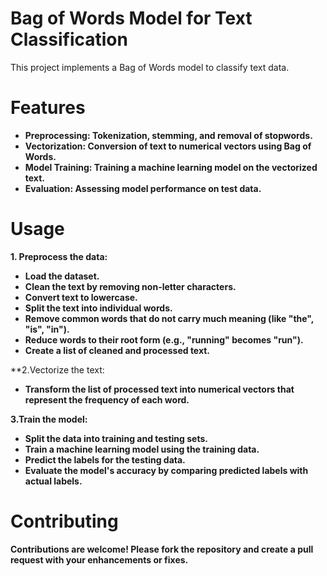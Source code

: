 # Bag of Words Model for Text Classification
This project implements a Bag of Words model to classify text data.

# Features
- **Preprocessing: Tokenization, stemming, and removal of stopwords.**
- **Vectorization: Conversion of text to numerical vectors using Bag of Words.**
- **Model Training: Training a machine learning model on the vectorized text.**
- **Evaluation: Assessing model performance on test data.**

# Usage

**1. Preprocess the data:**
- **Load the dataset.**
- **Clean the text by removing non-letter characters.**
- **Convert text to lowercase.**
- **Split the text into individual words.**
- **Remove common words that do not carry much meaning (like "the", "is", "in").**
- **Reduce words to their root form (e.g., "running" becomes "run").**
- **Create a list of cleaned and processed text.**

**2.Vectorize the text:
- **Transform the list of processed text into numerical vectors that represent the frequency of each word.**

**3.Train the model:**
- **Split the data into training and testing sets.**
- **Train a machine learning model using the training data.**
- **Predict the labels for the testing data.**
- **Evaluate the model's accuracy by comparing predicted labels with actual labels.**


# Contributing
**Contributions are welcome! Please fork the repository and create a pull request with your enhancements or fixes.**




